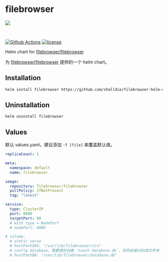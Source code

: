 # filebrowser

![](https://user-images.githubusercontent.com/5447088/50716739-ebd26700-107a-11e9-9817-14230c53efd2.gif)

<br>

[![Github Actions][actions_image]][actions_url]
[![license][license_image]][repo_url]

Helm chart for [filebrowser/filebrowser](https://github.com/filebrowser/filebrowser)

为 [filebrowser/filebrowser](https://github.com/filebrowser/filebrowser) 提供的一个 helm chart。

## Installation

```bash
helm install filebrowser https://github.com/shalldie/filebrowser-helm-chart/releases/download/0.0.1/filebrowser-0.0.1.tgz
```

## Uninstallation

```bash
helm uninstall filebrowser
```

## Values

默认 values.yaml，建议添加 `-f [file]` 来覆盖默认值。

<!-- prettier-ignore -->
```yaml
replicaCount: 1

meta:
  namespace: default
  name: filebrowser

image:
  repository: filebrowser/filebrowser
  pullPolicy: IfNotPresent
  tag: "latest"

service:
  type: ClusterIP
  port: 8080
  targetPort: 80
  # with type = NodePort
  # nodePort: 8080

# volume:
  # static serve
  # hostPathSRV: "/var/lib/filebrowser/srv"
  # config database，需要提前创建 `touch database.db`，否则会被识别成文件夹
  # hostPathDB: "/var/lib/filebrowser/database.db"
```

[repo_url]: https://github.com/shalldie/helm-charts
[actions_image]: https://img.shields.io/github/workflow/status/shalldie/helm-charts/ci?label=build&logo=github&style=flat-square
[actions_url]: https://github.com/shalldie/helm-charts/actions
[license_image]: https://img.shields.io/github/license/shalldie/helm-charts?style=flat-square
